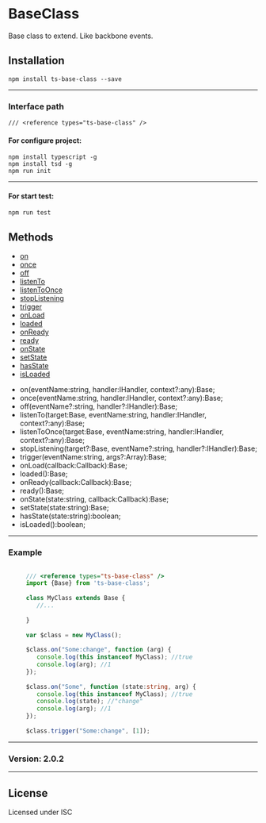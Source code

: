 # BaseClass
Base class to extend. Like backbone events.

Installation
------------

    npm install ts-base-class --save

------------

### Interface path

    /// <reference types="ts-base-class" />

#### For configure project:

    npm install typescript -g
    npm install tsd -g
    npm run init 

------------

#### For start test: 

    npm run test

Methods
-------
- [on](#on)
- [once](#once)
- [off](#off)
- [listenTo](#listenTo)
- [listenToOnce](#listenToOnce)
- [stopListening](#stopListening)
- [trigger](#trigger)
- [onLoad](#onLoad)
- [loaded](#loaded)
- [onReady](#onReady)
- [ready](#ready)
- [onState](#onState)
- [setState](#setState)
- [hasState](#hasState)
- [isLoaded](#isLoaded)



* on(eventName:string, handler:IHandler, context?:any):Base;
* once(eventName:string, handler:IHandler, context?:any):Base;
* off(eventName?:string, handler?:IHandler):Base;
* listenTo(target:Base, eventName:string, handler:IHandler, context?:any):Base;
* listenToOnce(target:Base, eventName:string, handler:IHandler, context?:any):Base;
* stopListening(target?:Base, eventName?:string, handler?:IHandler):Base;
* trigger(eventName:string, args?:Array<any>):Base;
* onLoad(callback:Callback):Base;
* loaded():Base;
* onReady(callback:Callback):Base;
* ready():Base;
* onState(state:string, callback:Callback):Base;
* setState(state:string):Base;
* hasState(state:string):boolean;
* isLoaded():boolean;

-----------
### Example

```typescript

     /// <reference types="ts-base-class" />
     import {Base} from 'ts-base-class';
     
     class MyClass extends Base {
        //...
        
     }
     
     var $class = new MyClass();
     
     $class.on("Some:change", function (arg) {
        console.log(this instanceof MyClass); //true
        console.log(arg); //1
     });
     
     $class.on("Some", function (state:string, arg) {
        console.log(this instanceof MyClass); //true
        console.log(state); //"change"
        console.log(arg); //1
     });
     
     $class.trigger("Some:change", [1]);

```
    
------------
### Version: 2.0.2
------------
License
-------

Licensed under ISC
